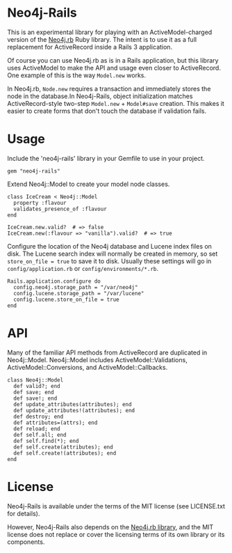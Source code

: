 # Neo4j-Rails

This is an experimental library for playing with an
ActiveModel-charged version of the [Neo4j.rb][neo4j] Ruby library. The
intent is to use it as a full replacement for ActiveRecord inside a
Rails 3 application.

Of course you can use Neo4j.rb as is in a Rails application, but this
library uses ActiveModel to make the API and usage even closer to
ActiveRecord. One example of this is the way `Model.new` works.

In Neo4j.rb, `Node.new` requires a transaction and immediately stores
the node in the database.In Neo4j-Rails, object initialization matches
ActiveRecord-style two-step `Model.new` + `Model#save` creation. This
makes it easier to create forms that don't touch the database if
validation fails.

# Usage

Include the 'neo4j-rails' library in your Gemfile to use in your
project.

    gem "neo4j-rails"

Extend Neo4j::Model to create your model node classes.

    class IceCream < Neo4j::Model
      property :flavour
      validates_presence_of :flavour
    end

    IceCream.new.valid?  # => false
    IceCream.new(:flavour => "vanilla").valid?  # => true

Configure the location of the Neo4j database and Lucene index files on
disk. The Lucene search index will normally be created in memory, so
set `store_on_file = true` to save it to disk. Usually these settings
will go in `config/application.rb` or `config/environments/*.rb`.

    Rails.application.configure do
      config.neo4j.storage_path = "/var/neo4j"
      config.lucene.storage_path = "/var/lucene"
      config.lucene.store_on_file = true
    end

# API

Many of the familiar API methods from ActiveRecord are duplicated in
Neo4j::Model. Neo4j::Model includes ActiveModel::Validations,
ActiveModel::Conversions, and ActiveModel::Callbacks.

    class Neo4j::Model
      def valid?; end
      def save; end
      def save!; end
      def update_attributes(attributes); end
      def update_attributes!(attributes); end
      def destroy; end
      def attributes=(attrs); end
      def reload; end
      def self.all; end
      def self.find(*); end
      def self.create(attributes); end
      def self.create!(attributes); end
    end

# License

Neo4j-Rails is available under the terms of the MIT license (see
LICENSE.txt for details).

However, Neo4j-Rails also depends on the [Neo4j.rb library][neo4j], and the MIT
license does not replace or cover the licensing terms of its own
library or its components.

[neo4j]: http://github.com/andreasronge/neo4j
